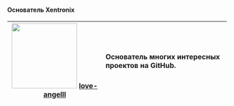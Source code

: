 
#### Основатель Xentronix

| <img src="https://github.com/love-angelll.png" width="150"> [**love-angelll**](https://github.com/love-angelll) | <p align="left">Основатель многих интересных проектов на GitHub.</p> |
|--------------------------------------------------|------------------------------------------------------------------------------------------------| 

<!-- включатся когда будет какой-то соавтор
#### Соавторы 

| <img src="https://github.com/love-angelll.png" width="150"> [**love-angelll**](https://github.com/love-angelll) | <p align="left">Основатель многих интересных проектов на GitHub.</p> |
|--------------------------------------------------|------------------------------------------------------------------------------------------------| 
-->




<!--
## Правила и рекомендации для тех, кто хочет внести свой вклад в проект.
- CODE_OF_CONDUCT.md — кодекс поведения для участников проекта.
- SECURITY.md — информация о безопасности и способах сообщения о проблемах.
- CHANGELOG.md — список изменений между версиями проекта.
- TODO.md — список задач, запланированных
- PRIVACY.md — политика конфиденциальности.
- TERMS.md — условия использования.
-->
